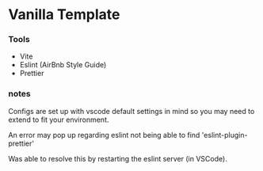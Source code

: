# Vanilla Template

### Tools

- Vite
- Eslint (AirBnb Style Guide)
- Prettier

### notes

Configs are set up with vscode default settings in mind so you may need to extend to fit your environment.

An error may pop up regarding eslint not being able to find 'eslint-plugin-prettier'

Was able to resolve this by restarting the eslint server (in VSCode).
